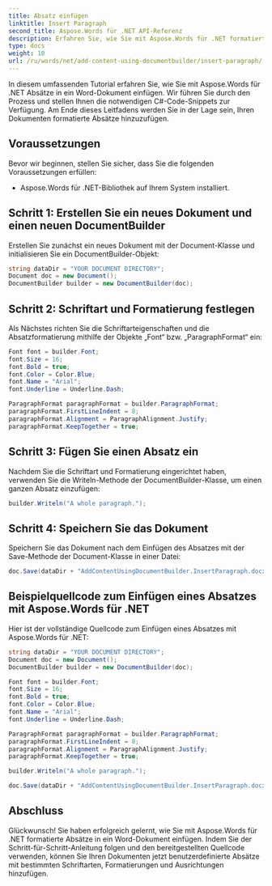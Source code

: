 ```yaml
---
title: Absatz einfügen
linktitle: Insert Paragraph
second_title: Aspose.Words für .NET API-Referenz
description: Erfahren Sie, wie Sie mit Aspose.Words für .NET formatierte Absätze in Word-Dokumente einfügen.
type: docs
weight: 10
url: /ru/words/net/add-content-using-documentbuilder/insert-paragraph/
---
```


In diesem umfassenden Tutorial erfahren Sie, wie Sie mit Aspose.Words für .NET Absätze in ein Word-Dokument einfügen. Wir führen Sie durch den Prozess und stellen Ihnen die notwendigen C#-Code-Snippets zur Verfügung. Am Ende dieses Leitfadens werden Sie in der Lage sein, Ihren Dokumenten formatierte Absätze hinzuzufügen.

## Voraussetzungen
Bevor wir beginnen, stellen Sie sicher, dass Sie die folgenden Voraussetzungen erfüllen:
- Aspose.Words für .NET-Bibliothek auf Ihrem System installiert.

## Schritt 1: Erstellen Sie ein neues Dokument und einen neuen DocumentBuilder
Erstellen Sie zunächst ein neues Dokument mit der Document-Klasse und initialisieren Sie ein DocumentBuilder-Objekt:

```csharp
string dataDir = "YOUR DOCUMENT DIRECTORY";
Document doc = new Document();
DocumentBuilder builder = new DocumentBuilder(doc);
```

## Schritt 2: Schriftart und Formatierung festlegen
Als Nächstes richten Sie die Schriftarteigenschaften und die Absatzformatierung mithilfe der Objekte „Font“ bzw. „ParagraphFormat“ ein:

```csharp
Font font = builder.Font;
font.Size = 16;
font.Bold = true;
font.Color = Color.Blue;
font.Name = "Arial";
font.Underline = Underline.Dash;

ParagraphFormat paragraphFormat = builder.ParagraphFormat;
paragraphFormat.FirstLineIndent = 8;
paragraphFormat.Alignment = ParagraphAlignment.Justify;
paragraphFormat.KeepTogether = true;
```

## Schritt 3: Fügen Sie einen Absatz ein
Nachdem Sie die Schriftart und Formatierung eingerichtet haben, verwenden Sie die Writeln-Methode der DocumentBuilder-Klasse, um einen ganzen Absatz einzufügen:

```csharp
builder.Writeln("A whole paragraph.");
```

## Schritt 4: Speichern Sie das Dokument
Speichern Sie das Dokument nach dem Einfügen des Absatzes mit der Save-Methode der Document-Klasse in einer Datei:

```csharp
doc.Save(dataDir + "AddContentUsingDocumentBuilder.InsertParagraph.docx");
```

## Beispielquellcode zum Einfügen eines Absatzes mit Aspose.Words für .NET
Hier ist der vollständige Quellcode zum Einfügen eines Absatzes mit Aspose.Words für .NET:

```csharp
string dataDir = "YOUR DOCUMENT DIRECTORY";
Document doc = new Document();
DocumentBuilder builder = new DocumentBuilder(doc);

Font font = builder.Font;
font.Size = 16;
font.Bold = true;
font.Color = Color.Blue;
font.Name = "Arial";
font.Underline = Underline.Dash;

ParagraphFormat paragraphFormat = builder.ParagraphFormat;
paragraphFormat.FirstLineIndent = 8;
paragraphFormat.Alignment = ParagraphAlignment.Justify;
paragraphFormat.KeepTogether = true;

builder.Writeln("A whole paragraph.");

doc.Save(dataDir + "AddContentUsingDocumentBuilder.InsertParagraph.docx");
```

## Abschluss
Glückwunsch! Sie haben erfolgreich gelernt, wie Sie mit Aspose.Words für .NET formatierte Absätze in ein Word-Dokument einfügen. Indem Sie der Schritt-für-Schritt-Anleitung folgen und den bereitgestellten Quellcode verwenden, können Sie Ihren Dokumenten jetzt benutzerdefinierte Absätze mit bestimmten Schriftarten, Formatierungen und Ausrichtungen hinzufügen.
